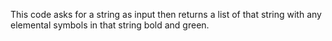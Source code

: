 This code asks for a string as input then returns a list of that string with any elemental symbols in that string bold and green.
